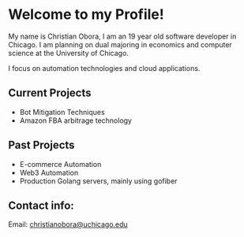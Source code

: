 # Welcome to my Profile!

My name is Christian Obora, I am an 19 year old software developer in Chicago. I am planning on dual majoring in economics and computer science at the University of Chicago.

I focus on automation technologies and cloud applications.

## Current Projects
- Bot Mitigation Techniques
- Amazon FBA arbitrage technology

## Past Projects
- E-commerce Automation
- Web3 Automation
- Production Golang servers, mainly using gofiber


## Contact info:
Email: christianobora@uchicago.edu
